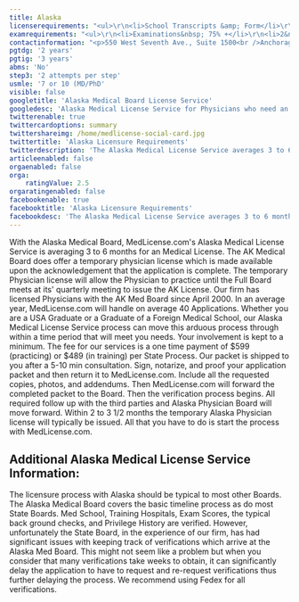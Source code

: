 ```yaml
---
title: Alaska
licenserequirements: "<ul>\r\n<li>School Transcripts &amp; Form</li>\r\n<li>Internship/Residency/Fellowship Forms</li>\r\n<li>All State Licenses (past/present)</li>\r\n<li>Examination Scores</li>\r\n<li>Privilege Hospitals - 5 years prior to the application</li>\r\n<li>DEA</li>\r\n<li>AMA or AOA Profile</li>\r\n<li>FSMB Board Action Report</li>\r\n<li>ECFMG (if an International Graduate)</li>\r\n</ul>"
examrequirements: "<ul>\r\n<li>Examinations&nbsp; 75% +</li>\r\n<li>2&nbsp;attempt limit per Step -&nbsp;USMLE</li>\r\n<li>10 total attempts- USMLE</li>\r\n<li>7 year limit-USMLE&nbsp;(10 years for MD/PhD)</li>\r\n<li>2&nbsp;year PGY for USA Grads</li>\r\n<li>3&nbsp;years PGY for Non-USA Grads</li>\r\n<li>State Exam Accepted if Pre-1975</li>\r\n<li>No 10 year Rule - No SPEX Requirement</li>\r\n</ul>"
contactinformation: "<p>550 West Seventh Ave., Suite 1500<br />Anchorage, AK 99501<br />Phone:(907) 269-8163<br />Fax:(907) 269-8196</p>\r\n<p><a href=\"https://www.commerce.alaska.gov/web/cbpl/ProfessionalLicensing/StateMedicalBoard.aspx\">www.commerce.state.ak.us</a></p>"
pgtdg: '2 years'
pgtig: '3 years'
abms: 'No'
step3: '2 attempts per step'
usmle: '7 or 10 (MD/PhD'
visible: false
googletitle: 'Alaska Medical Board License Service'
googledesc: 'Alaska Medical License Service for Physicians who need an expedited board application licensure process and are seeking a Medical Licensing Company'
twitterenable: true
twittercardoptions: summary
twittershareimg: /home/medlicense-social-card.jpg
twittertitle: 'Alaska Licensure Requirements'
twitterdescription: 'The Alaska Medical License Service averages 3 to 6 months for a Medical License and offers a temporary physician license, made available upon the acknowledgement that the application is complete, which will allow the Physician to practice until the Full Board meets to issue the AK License.'
articleenabled: false
orgaenabled: false
orga:
    ratingValue: 2.5
orgaratingenabled: false
facebookenable: true
facebooktitle: 'Alaska Licensure Requirements'
facebookdesc: 'The Alaska Medical License Service averages 3 to 6 months for a Medical License and offers a temporary physician license, made available upon the acknowledgement that the application is complete, which will allow the Physician to practice until the Full Board meets to issue the AK License.'
---
```


<p>With the Alaska Medical Board, MedLicense.com's Alaska Medical License Service is averaging 3 to 6 months for an Medical License. The AK Medical Board does offer a temporary physician license which is made available upon the acknowledgement that the application is complete. The temporary Physician license will allow the Physician to practice until the Full Board meets at its' quarterly meeting to issue the AK License. Our firm has licensed Physicians with the AK Med Board since April 2000. In an average year, MedLicense.com will handle on average 40 Applications. Whether you are a USA Graduate or a Graduate of a Foreign Medical School, our Alaska Medical License Service process can move this arduous process through within a time period that will meet you needs. Your involvement is kept to a minimum. The fee for our services is a one time payment of $599 (practicing) or $489 (in training) per State Process. Our packet is shipped to you after a 5-10 min consultation. Sign, notarize, and proof your application packet and then return it to MedLicense.com. Include all the requested copies, photos, and addendums. Then MedLicense.com will forward the completed packet to the Board. Then the verification process begins. All required follow up with the third parties and Alaska Physician Board will move forward. Within 2 to 3 1/2 months the temporary Alaska Physician license will typically be issued. All that you have to do is start the process with MedLicense.com.</p>
<h2 id="mcetoc_1cdps82gf0">Additional Alaska Medical License Service Information:</h2>
<p>The licensure process with Alaska should be typical to most other Boards. The Alaska Medical Board covers the basic timeline process as do most State Boards. Med School, Training Hospitals, Exam Scores, the typical back ground checks, and Privilege History are verified. However, unfortunately the State Board, in the experience of our firm, has had significant issues with keeping track of verifications which arrive at the Alaska Med Board. This might not seem like a problem but when you consider that many verifications take weeks to obtain, it can significantly delay the application to have to request and re-request verifications thus further delaying the process. We recommend using Fedex for all verifications.</p>